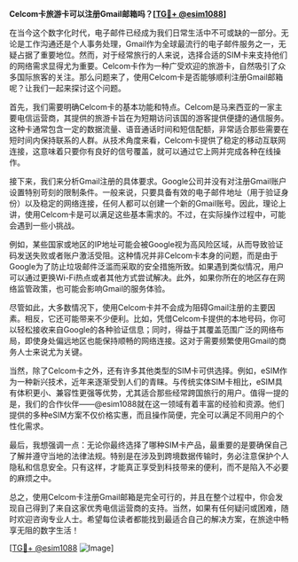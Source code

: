 **Celcom卡旅游卡可以注册Gmail邮箱吗？[[TG💪+ @esim1088](https://t.me/s/esim1088)]**

在当今这个数字化时代，电子邮件已经成为我们日常生活中不可或缺的一部分。无论是工作沟通还是个人事务处理，Gmail作为全球最流行的电子邮件服务之一，无疑占据了重要地位。然而，对于经常旅行的人来说，选择合适的SIM卡来支持他们的网络需求显得尤为重要。Celcom卡作为一种广受欢迎的旅游卡，自然吸引了众多国际旅客的关注。那么问题来了，使用Celcom卡是否能够顺利注册Gmail邮箱呢？让我们一起来探讨这个问题。

首先，我们需要明确Celcom卡的基本功能和特点。Celcom是马来西亚的一家主要电信运营商，其提供的旅游卡旨在为短期访问该国的游客提供便捷的通信服务。这种卡通常包含一定的数据流量、语音通话时间和短信配额，非常适合那些需要在短时间内保持联系的人群。从技术角度来看，Celcom卡提供了稳定的移动互联网连接，这意味着只要你有良好的信号覆盖，就可以通过它上网并完成各种在线操作。

接下来，我们来分析Gmail注册的具体要求。Google公司并没有对注册Gmail账户设置特别苛刻的限制条件。一般来说，只要具备有效的电子邮件地址（用于验证身份）以及稳定的网络连接，任何人都可以创建一个新的Gmail账号。因此，理论上讲，使用Celcom卡是可以满足这些基本需求的。不过，在实际操作过程中，可能会遇到一些小挑战。

例如，某些国家或地区的IP地址可能会被Google视为高风险区域，从而导致验证码发送失败或者账户激活受阻。这种情况并非Celcom卡本身的问题，而是由于Google为了防止垃圾邮件泛滥而采取的安全措施所致。如果遇到类似情况，用户可以通过更换Wi-Fi热点或者其他方式尝试解决。此外，如果你所在的地区存在网络监管政策，也可能会影响Gmail的服务体验。

尽管如此，大多数情况下，使用Celcom卡并不会成为阻碍Gmail注册的主要因素。相反，它还可能带来不少便利。比如，凭借Celcom卡提供的本地号码，你可以轻松接收来自Google的各种验证信息；同时，得益于其覆盖范围广泛的网络布局，即使身处偏远地区也能保持顺畅的网络连接。这对于需要频繁使用Gmail的商务人士来说尤为关键。

当然，除了Celcom卡之外，还有许多其他类型的SIM卡可供选择。例如，eSIM作为一种新兴技术，近年来逐渐受到人们的青睐。与传统实体SIM卡相比，eSIM具有体积更小、兼容性更强等优势，尤其适合那些经常跨国旅行的用户。值得一提的是，我们的合作伙伴——@esim1088就在这一领域有着丰富的经验和资源。他们提供的多种eSIM方案不仅价格实惠，而且操作简便，完全可以满足不同用户的个性化需求。

最后，我想强调一点：无论你最终选择了哪种SIM卡产品，最重要的是要确保自己了解并遵守当地的法律法规。特别是在涉及到跨境数据传输时，务必注意保护个人隐私和信息安全。只有这样，才能真正享受到科技带来的便利，而不是陷入不必要的麻烦之中。

总之，使用Celcom卡注册Gmail邮箱是完全可行的，并且在整个过程中，你会发现自己得到了来自这家优秀电信运营商的支持。当然，如果有任何疑问或困难，随时欢迎咨询专业人士。希望每位读者都能找到最适合自己的解决方案，在旅途中畅享无阻的数字生活！

[[TG💪+ @esim1088](https://t.me/s/esim1088) ![Image](https://i.postimg.cc/4NQfJmqS/Snipaste-2025-05-13-00-14-12.png)]